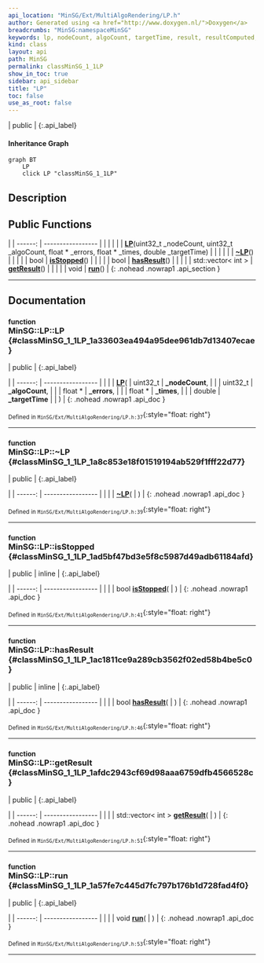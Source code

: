 ```yaml
---
api_location: "MinSG/Ext/MultiAlgoRendering/LP.h"
author: Generated using <a href="http://www.doxygen.nl/">Doxygen</a>
breadcrumbs: "MinSG:namespaceMinSG"
keywords: lp, nodeCount, algoCount, targetTime, result, resultComputed, stopped, mutex, changed, thread, LP, ~LP, isStopped, hasResult, getResult, run, printMatrix, printResult
kind: class
layout: api
path: MinSG
permalink: classMinSG_1_1LP
show_in_toc: true
sidebar: api_sidebar
title: "LP"
toc: false
use_as_root: false
---
```


| public |
{:.api_label}

#### Inheritance Graph

```mermaid
graph BT
	LP
	click LP "classMinSG_1_1LP"
```

## Description





## Public Functions

|
| ------: | ----------------- |
|  | |
|  | **[LP](#classMinSG_1_1LP_1a33603ea494a95dee961db7d13407ecae)**(uint32_t _nodeCount, uint32_t _algoCount, float * _errors, float * _times, double _targetTime) |
|  | |
|  | **[~LP](#classMinSG_1_1LP_1a8c853e18f01519194ab529f1fff22d77)**() |
|  | |
| bool | **[isStopped](#classMinSG_1_1LP_1ad5bf47bd3e5f8c5987d49adb61184afd)**() |
|  | |
| bool | **[hasResult](#classMinSG_1_1LP_1ac1811ce9a289cb3562f02ed58b4be5c0)**() |
|  | |
| std::vector< int > | **[getResult](#classMinSG_1_1LP_1afdc2943cf69d98aaa6759dfb4566528c)**() |
|  | |
| void | **[run](#classMinSG_1_1LP_1a57fe7c445d7fc797b176b1d728fad4f0)**() |
{: .nohead .nowrap1 .api_section }


-------------------------------------------------------------------

## Documentation

### <small>function</small><br/> MinSG::LP::LP {#classMinSG_1_1LP_1a33603ea494a95dee961db7d13407ecae}

| public |
{:.api_label}

|
| ------: | ----------------- |
|  |
|  **[LP](#classMinSG_1_1LP_1a33603ea494a95dee961db7d13407ecae)**( | uint32_t | **_nodeCount**, |
| | uint32_t | **_algoCount**, |
| | float * | **_errors**, |
| | float * | **_times**, |
| | double | **_targetTime** |
|   ) |
{: .nohead .nowrap1 .api_doc }





<sub>Defined in `MinSG/Ext/MultiAlgoRendering/LP.h:37`</sub>{:style="float: right"}

-------------------------------------------------------------------

### <small>function</small><br/> MinSG::LP::~LP {#classMinSG_1_1LP_1a8c853e18f01519194ab529f1fff22d77}

| public |
{:.api_label}

|
| ------: | ----------------- |
|  |
|  **[~LP](#classMinSG_1_1LP_1a8c853e18f01519194ab529f1fff22d77)**( |  ) |
{: .nohead .nowrap1 .api_doc }





<sub>Defined in `MinSG/Ext/MultiAlgoRendering/LP.h:39`</sub>{:style="float: right"}

-------------------------------------------------------------------

### <small>function</small><br/> MinSG::LP::isStopped {#classMinSG_1_1LP_1ad5bf47bd3e5f8c5987d49adb61184afd}

| public | inline |
{:.api_label}

|
| ------: | ----------------- |
|  |
| bool **[isStopped](#classMinSG_1_1LP_1ad5bf47bd3e5f8c5987d49adb61184afd)**( |  ) |
{: .nohead .nowrap1 .api_doc }





<sub>Defined in `MinSG/Ext/MultiAlgoRendering/LP.h:41`</sub>{:style="float: right"}

-------------------------------------------------------------------

### <small>function</small><br/> MinSG::LP::hasResult {#classMinSG_1_1LP_1ac1811ce9a289cb3562f02ed58b4be5c0}

| public | inline |
{:.api_label}

|
| ------: | ----------------- |
|  |
| bool **[hasResult](#classMinSG_1_1LP_1ac1811ce9a289cb3562f02ed58b4be5c0)**( |  ) |
{: .nohead .nowrap1 .api_doc }





<sub>Defined in `MinSG/Ext/MultiAlgoRendering/LP.h:46`</sub>{:style="float: right"}

-------------------------------------------------------------------

### <small>function</small><br/> MinSG::LP::getResult {#classMinSG_1_1LP_1afdc2943cf69d98aaa6759dfb4566528c}

| public |
{:.api_label}

|
| ------: | ----------------- |
|  |
| std::vector< int > **[getResult](#classMinSG_1_1LP_1afdc2943cf69d98aaa6759dfb4566528c)**( |  ) |
{: .nohead .nowrap1 .api_doc }





<sub>Defined in `MinSG/Ext/MultiAlgoRendering/LP.h:51`</sub>{:style="float: right"}

-------------------------------------------------------------------

### <small>function</small><br/> MinSG::LP::run {#classMinSG_1_1LP_1a57fe7c445d7fc797b176b1d728fad4f0}

| public |
{:.api_label}

|
| ------: | ----------------- |
|  |
| void **[run](#classMinSG_1_1LP_1a57fe7c445d7fc797b176b1d728fad4f0)**( |  ) |
{: .nohead .nowrap1 .api_doc }





<sub>Defined in `MinSG/Ext/MultiAlgoRendering/LP.h:53`</sub>{:style="float: right"}

-------------------------------------------------------------------

